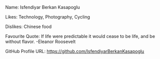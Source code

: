 Name: Isfendiyar Berkan Kasapoglu

Likes: Technology, Photography,  Cycling

Dislikes: Chinese food

Favourite Quote: If life were predictable it would cease to be life, and be without flavor. -Eleanor Roosevelt

GitHub Profile URL: https://github.com/IsfendiyarBerkanKasapoglu
